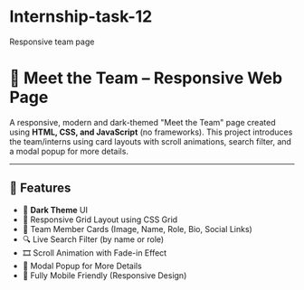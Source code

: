 # Internship-task-12
Responsive team page
# 💼 Meet the Team – Responsive Web Page

A responsive, modern and dark-themed "Meet the Team" page created using **HTML, CSS, and JavaScript** (no frameworks). This project introduces the team/interns using card layouts with scroll animations, search filter, and a modal popup for more details.

---

## 🚀 Features

- 🌙 **Dark Theme** UI
- 🧱 Responsive Grid Layout using CSS Grid
- 👤 Team Member Cards (Image, Name, Role, Bio, Social Links)
- 🔍 Live Search Filter (by name or role)
- 🎞️ Scroll Animation with Fade-in Effect
- 🔳 Modal Popup for More Details
- 📱 Fully Mobile Friendly (Responsive Design)

